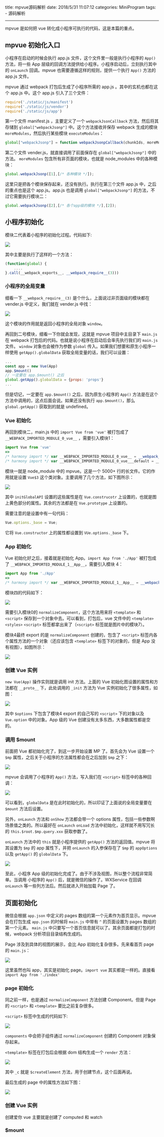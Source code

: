 title: mpvue源码解析
date: 2018/5/31 11:07:12
categories: MiniProgram
tags:
	- 源码解析
	
---

mpvue 是如何把 vue 转化成小程序可执行的代码，这是本篇的重点。

<!--more-->



## mpvue 初始化入口

小程序在启动的时候会执行 app.js 文件，这个文件里一般是执行小程序的 `App()` 方法，将一些 App 层级的回调方法提供给小程序。小程序启动后，立刻执行其中的 `onLaunch` 回调。mpvue 也需要遵循这样的规则，提供一个执行 `App()` 方法的 app.js 文件。

mpvue 通过 webpack 打包后生成了小程序所需的 app.js 。其中的玄机也都在这个 app.js 中。这个 app.js 引入了三个文件：

```javascript
require('./static/js/manifest')
require('./static/js/vendor')
require('./static/js/app')
```

第一个文件 manifest.js ，主要定义了一个 `webpackJsonCallback` 方法，然后将其存储到 `global["webpackJsonp"]` 中。这个方法接收并保存 webpack 生成的模块 `moreModules`，然后执行某些模块 `executeModules`：

```javascript
global["webpackJsonp"] = function webpackJsonpCallback(chunkIds, moreModules, executeModules) { ... }
```

第二个文件 vender.js，就直接调用了前面保存在 `global["webpackJsonp"]` 中的方法。 `moreModules` 包含所有非页面的模块，也就是 node_modules 中的各种模块：

```javascript
global.webpackJsonp([1],[/* 各种模块 */]);
```

这里只是把各个模块保存起来，还没有执行。执行在第三个文件 app.js 中，之后的重点也是这个 app.js。app.js 也是调用 `global["webpackJsonp"]` 的方法，不过它需要执行模块二：

```javascript
global.webpackJsonp([2],[/* 各个app级的模块 */],[2]);
```

## 小程序初始化

模块二代表着小程序的初始化过程。代码如下:

![](https://github.com/zhang759740844/MyImgs/blob/master/MyBlog/mpvue_1.png?raw=true)

其中主要是执行了这样的一个方法：

```javascript
(function(global) {
    ....
}.call(__webpack_exports__, __webpack_require__(3)))
```

### 小程序的全局变量

细看一下 `__webpack_require__(3)` 是个什么，上面说过非页面级的模块都在 vender.js 中定义，我们就在 vender.js 中找：

![](https://github.com/zhang759740844/MyImgs/blob/master/MyBlog/mpvue_2.png?raw=true)

这个模块的作用就是返回小程序的全局对象 `window`。

再回到二号模块，细看一下你就会发现，这就是 mpvue 项目中主目录下 `main.js` 在 webpack 打包后的代码。也就是说小程序在启动后会率先执行我们的 `main.js` 文件。 `window` 对象也会被作为参数 `global` 传入。如果我们想要和原生小程序一样使用 `getApp().globalData` 获取全局变量的话，我们可以设置：

```javascript
...
const app = new Vue(App)
app.$mount()
// 一定要在 app.$mount() 之后
global.getApp().globalData = {props: 'props'}
...
```

但是切记，一定要在 `app.$mount()` 之后，因为原生小程序的 `App()` 方法是在这个方法中调用的，这点后面会说。如果还没有执行 `app.$mount()`，那么 `global.getApp()` 获取到的就是 undefined。

### Vue 初始化

再回到模块二，main.js 中的 `import Vue from 'vue'` 被打包成了 `__WEBPACK_IMPORTED_MODULE_0_vue__` ，需要引入模块1：

```javascript
import Vue from 'vue'
=>
/* harmony import */ var __WEBPACK_IMPORTED_MODULE_0_vue__ = __webpack_require__(1);
/* harmony import */ var __WEBPACK_IMPORTED_MODULE_0_vue___default = __webpack_require__.n(__WEBPACK_IMPORTED_MODULE_0_vue__);
```

模块一就是 node_module 中的 mpvue。这是一个 5000+ 行的长文件。它的作用就是设置 `Vue$3` 这个类对象。主要调用了几个方法，如下图所示：

![](https://github.com/zhang759740844/MyImgs/blob/master/MyBlog/mpvue_3.png?raw=true)

其中 `initGlobalAPI` 设置的这些属性是在 `Vue.construcotr` 上设置的，也就是图上黄色部分的属性。其余的方法都是在 `Vue.prototype` 上设置的。

需要注意的是设置中有一句代码：

```javascript
Vue.options._base = Vue;
```

它将 `Vue.constructor` 上的属性都设置到 `VUe.options._base` 下。

### App 初始化

Vue 初始化好之后，接着就是初始化 App。`import App from './App'` 被打包成了 `__WEBPACK_IMPORTED_MODULE_1__App__`，需要引入模块 4：

```javascript
import App from './App'
=>
/* harmony import */ var __WEBPACK_IMPORTED_MODULE_1__App__ = __webpack_require__(4);
```

模块四的代码如下：

![](https://github.com/zhang759740844/MyImgs/blob/master/MyBlog/mpvue_4.png?raw=true)

需要引入模块0的 `normalizeComponent`，这个方法用来将 `<template>` 和 `<script>` 保存到一个对象中去。可以看到，打包后，vue 文件中的 `<template>` `<styles>` `<script>` 标签都拿出来了（`<script>` 标签就是图片中的模块7）。

模块4最终 export 的是  `normalizeComponent` 创建的，包含了 `<script>` 标签内各个属性方法的一个对象（还应该包含 `<template>` 标签下的对象的，但是 App 没有视图），如图所示：

![](https://github.com/zhang759740844/MyImgs/blob/master/MyBlog/mpvue_5.png?raw=true)

### 创建 Vue 实例

`new Vue(App)` 操作实则就是调用 init 方法。上面的 Vue 初始化图设置的属性和方法都在 `__proto__` 下，此处调用的 `_init` 方法为 Vue 实例初始化了很多属性，如图：

![](https://github.com/zhang759740844/MyImgs/blob/master/MyBlog/mpvue_6.png?raw=true)

其中 `$options` 下包含了模块4 export 的自己写的 `<script>` 下的对象以及 `Vue.option` 中的对象。App 级的 Vue 创建没有太多东西，大多数属性都是空的。

### 调用 $mount

前面把 Vue 都初始化完了，到这一步开始设置 MP 了。首先会为 Vue 设置一个 `$mp` 属性，之后关于小程序的方法属性都会在之后加到 `$mp` 之下：

![](https://github.com/zhang759740844/MyImgs/blob/master/MyBlog/mpvue_8.png?raw=true)

mpvue 会调用了小程序的 `App()` 方法，写入我们在 `<script>` 标签中的各种回调：

![](https://github.com/zhang759740844/MyImgs/blob/master/MyBlog/mpvue_7.png?raw=true)

可以看到，`globalData` 是在此时初始化的，所以印证了上面说的全局变量要在 `$mount` 方法后设置。

另外，`onLaunch` 方法和 `onShow` 方法都会带一个 options 属性，包括一些参数啊场景值之类的。所以最好在 `onLaunch` `onLoad` 方法中初始化，这样就不用写冗长的 `this.$root.$mp.query.xxx` 获取参数了。

 `onLaunch`  方法中的 `this` 就是小程序提供的 `getApp()` 方法的返回值。mpvue 将其设置为 `$mp` 的 app 属性下，并把 `onLaunch` 的入参保存在了 `$mp` 的 `appOptions` 以及 `getApp()` 的 `globalData` 下。

![](https://github.com/zhang759740844/MyImgs/blob/master/MyBlog/mpvue_9.png?raw=true)

至此，小程序 App 级的初始化完成了。由于不涉及视图，所以整个流程非常简单。当调用 小程序的 `App()` 后，就是微信的操作了。WXService 在回调 `onLaunch` 等一些列方法后。然后就进入开始加载 Page 了。

## 页面初始化

微信会根据 `app.json` 中定义的 pages 数组的第一个元素作为首页显示。mpvue 会在打包生成 `app.json` 的时候将 `main.js` 中带有 `^` 的页面设置为 pages 数组的第一个元素。 `main.js` 中只要写一个首页信息就可以了。其余页面都是打包的时候，webpack 分析项目目录结构生成的。

Page 涉及到具体的视图的展示，会比 App 初始化复杂很多。先来看首页 page 的 `main.js`：

![](https://github.com/zhang759740844/MyImgs/blob/master/MyBlog/mpvue_10.png?raw=true)

这里虽然也叫 app，其实是初始化 page。`import vue` 其实都是一样的。直接看 `import App from './index'`

### page 初始化

同之前一样，也是通过 `normalizeComponent` 方法创建 Component。但是 Page 的 `<script>` 和 `<template>` 要比之前复杂很多。

`<script>` 标签中生成的代码如下:

![](https://github.com/zhang759740844/MyImgs/blob/master/MyBlog/mpvue_11.png?raw=true)

`components` 中会把子组件通过 `normalizeComponent` 创建的 Component 对象保存起来。

`<template>` 标签在打包后会根据 dom 结构生成一个 `render` 方法：

![](https://github.com/zhang759740844/MyImgs/blob/master/MyBlog/mpvue_12.png?raw=true)

其中 `_c` 就是 `$createElement` 方法，用于创建节点，这个后面再说。

最后生成的 page 中的属性方法如下图：

![](https://github.com/zhang759740844/MyImgs/blob/master/MyBlog/mpvue_13.png?raw=true)

### 创建 Vue 实例

创建爱你 vue 主要就是创建了 computed 和 watch



### $mount

